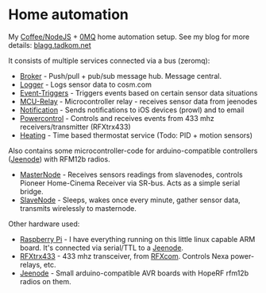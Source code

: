 Home automation
===============

My [Coffee/NodeJS][nodejs] + [0MQ][zeromq] home automation setup.
See my blog for more details: [blagg.tadkom.net][blagg]

It consists of multiple services connected via a bus (zeromq):

 - [Broker][broker] - Push/pull + pub/sub message hub. Message central.
 - [Logger][logger] - Logs sensor data to cosm.com
 - [Event-Triggers][triggers] - Triggers events based on certain sensor data situations
 - [MCU-Relay][mcurelay] - Microcontroller relay - receives sensor data from jeenodes
 - [Notification][notification] - Sends notifications to iOS devices (prowl) and to email
 - [Powercontrol][powercontrol] - Controls and receives events from 433 mhz receivers/transmitter (RFXtrx433)
 - [Heating][heating] - Time based thermostat service (Todo: PID + motion sensors)

Also contains some microcontroller-code for arduino-compatible controllers ([Jeenode][jeenode]) with RFM12b radios.

 - [MasterNode][masternode] - Receives sensors readings from slavenodes, controls Pioneer Home-Cinema Receiver via SR-bus. Acts as a simple serial bridge.
 - [SlaveNode][slavenode] - Sleeps, wakes once every minute, gather sensor data, transmits wirelessly to masternode.

Other hardware used:

 - [Raspberry Pi][raspberry] - I have everything running on this little linux capable ARM board. It's connected via serial/TTL to a [Jeenode][jeenode].
 - [RFXtrx433][rfxcom] - 433 mhz transceiver, from [RFXcom][rfxcom]. Controls Nexa power-relays, etc.
 - [Jeenode][jeenode] - Small arduino-compatible AVR boards with HopeRF rfm12b radios on them.

[nodejs]:http://nodejs.org/
[zeromq]:http://www.zeromq.org/
[rfxcom]:http://www.rfxcom.com/store/Transceivers/12103
[jeenode]:http://jeelabs.com/products/jeenode
[masternode]:https://github.com/stianeikeland/homeautomation/tree/master/microcontroller/masternode
[slavenode]:https://github.com/stianeikeland/homeautomation/tree/master/microcontroller/slavenode
[broker]:https://github.com/stianeikeland/homeautomation/tree/master/broker
[mcurelay]:https://github.com/stianeikeland/homeautomation/tree/master/services/mcu-relay
[heating]:https://github.com/stianeikeland/homeautomation/tree/master/services/heating
[powercontrol]:https://github.com/stianeikeland/homeautomation/tree/master/services/powercontrol
[notification]:https://github.com/stianeikeland/homeautomation/tree/master/services/notification
[logger]:https://github.com/stianeikeland/homeautomation/tree/master/services/logger
[triggers]:https://github.com/stianeikeland/homeautomation/tree/master/services/event-triggers
[raspberry]:http://raspberrypi.org/
[blagg]:http://blagg.tadkom.net/tag/homeautomation/